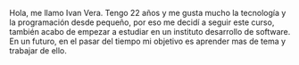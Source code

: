 Hola, me llamo Ivan Vera.
Tengo 22 años y me gusta mucho la tecnología y la programación desde pequeño, por eso me decidí a seguir este curso, también acabo de empezar a estudiar en un instituto desarrollo de software.
En un futuro, en el pasar del tiempo mi objetivo es aprender mas de tema y trabajar de ello.
